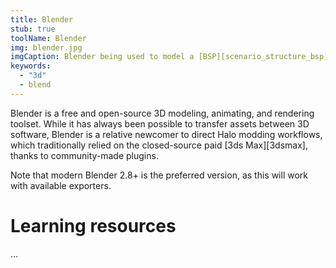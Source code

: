 ```yaml
---
title: Blender
stub: true
toolName: Blender
img: blender.jpg
imgCaption: Blender being used to model a [BSP][scenario_structure_bsp]
keywords:
  - "3d"
  - blend
---
```

Blender is a free and open-source 3D modeling, animating, and rendering toolset. While it has always been possible to transfer assets between 3D software, Blender is a relative newcomer to direct Halo modding workflows, which traditionally relied on the closed-source paid [3ds Max][3dsmax], thanks to community-made plugins.

Note that modern Blender 2.8+ is the preferred version, as this will work with available exporters.

# Learning resources
...
